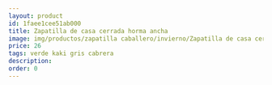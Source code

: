 ```yaml
---
layout: product
id: 1faee1cee51ab000
title: Zapatilla de casa cerrada horma ancha
image: img/productos/zapatilla caballero/invierno/Zapatilla de casa cerrada horma ancha=26=verde kaki gris cabrera.webp
price: 26
tags: verde kaki gris cabrera
description: 
order: 0
---
```

